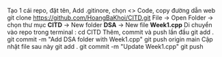 Tạo 1 cái repo, đặt tên, Add .gitinore, chọn <> Code, copy đường dẫn web
git clone https://github.com/HoangBaKhoi/CITD.git
File → Open Folder → chọn thư mục **CITD** → New folder **DSA** → New file **Week1.cpp**
Di chuyển vào repo trong terminal : cd CITD
Thêm, commit và push lần đầu 
git add .
git commit -m "Add DSA folder with Week1.cpp"
git push origin main
Cập nhật file sau này
git add .
git commit -m "Update Week1.cpp"
git push

